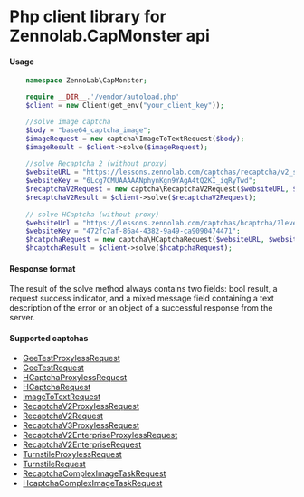 # Php client library for Zennolab.CapMonster api

#### Usage
```php
    namespace ZennoLab\CapMonster; 

    require __DIR__.'/vendor/autoload.php'   
    $client = new Client(get_env("your_client_key"));

    //solve image captcha
    $body = "base64_captcha_image";
    $imageRequest = new captcha\ImageToTextRequest($body);
    $imageResult = $client->solve($imageRequest);
    
    //solve Recaptcha 2 (without proxy)
    $websiteURL = "https://lessons.zennolab.com/captchas/recaptcha/v2_simple.php?level=high";
    $websiteKey = "6Lcg7CMUAAAAANphynKgn9YAgA4tQ2KI_iqRyTwd";
    $recaptchaV2Request = new captcha\RecaptchaV2Request($websiteURL, $websiteKey);
    $recaptchaV2Result = $client->solve($recaptchaV2Request);
    
    // solve HCaptcha (without proxy)
    $websiteUrl = "https://lessons.zennolab.com/captchas/hcaptcha/?level=easy";
    $websiteKey = "472fc7af-86a4-4382-9a49-ca9090474471";
    $hcatpchaRequest = new captcha\HCaptchaRequest($websiteURL, $websiteKey);
    $hcaptchaResult = $client->solve($hcatpchaRequest);
```

#### Response format
 The result of the solve method always contains two fields: bool result, a request success indicator, and a mixed message field containing a text description of the error or an object of a successful response from the server.

#### Supported captchas

- [GeeTestProxylessRequest](https://zenno.link/doc-geetest-en)
- [GeeTestRequest](https://zenno.link/doc-geetest-proxy-en)
- [HCaptchaProxylessRequest](https://zenno.link/doc-hcaptcha-en)
- [HCaptchaRequest](https://zenno.link/doc-hcaptcha-proxy-en)
- [ImageToTextRequest](https://zenno.link/doc-ImageToTextTask-en)
- [RecaptchaV2ProxylessRequest](https://zenno.link/doc-recaptcha2-en)
- [RecaptchaV2Request](https://zenno.link/doc-recaptcha2-proxy-en)
- [RecaptchaV3ProxylessRequest](https://zenno.link/doc-recaptcha3-en)
- [RecaptchaV2EnterpriseProxylessRequest](https://zenno.link/doc-recaptcha2e-en)
- [RecaptchaV2EnterpriseRequest](https://zenno.link/doc-recaptcha2e-proxy-en)
- [TurnstileProxylessRequest](https://zenno.link/doc-turnstile-en)
- [TurnstileRequest](https://zenno.link/doc-turnstile-proxy-en)
- [RecaptchaComplexImageTaskRequest](https://zenno.link/doc-complextask-rc-en)
- [HcaptchaComplexImageTaskRequest](https://zenno.link/doc-complextask-hc-en)
